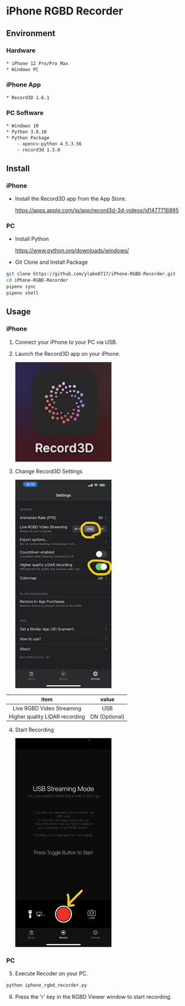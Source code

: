 # iPhone RGBD Recorder

## Environment

### Hardware

    * iPhone 12 Pro/Pro Max
    * Windows PC


### iPhone App

    * Record3D 1.6.1

### PC Software

    * Windows 10
    * Python 3.8.10
    * Python Package
        - opencv-python 4.5.3.56
        - record3d 1.3.0

## Install

### iPhone

* Install the Record3D app from the App Store.

    https://apps.apple.com/jp/app/record3d-3d-videos/id1477716895

### PC

* Install Python

    https://www.python.org/downloads/windows/

* Git Clone and Install Package

```bash
git clone https://github.com/ylabo0717/iPhone-RGBD-Recorder.git
cd iPhone-RGBD-Recorder
pipenv sync
pipenv shell
```

## Usage

### iPhone

1. Connect your iPhone to your PC via USB.

2. Launch the Record3D app on your iPhone.

    <img src="images/Record3D_001.png" width="256">

3. Change Record3D Settings

    <img src="images/Record3D_002.png" width="256">

| item  |  value  |
| :-: | :-: |
| Live RGBD Video Streaming  | USB |
| Higher quality LiDAR recording  | ON (Optional) |


4. Start Recording

    <img src="images/Record3D_003.png" width="256">

### PC

5. Execute Recoder on your PC.

```bash
python iphone_rgbd_recorder.py
```

6. Press the 'r' key in the RGBD Viewer window to start recording.


